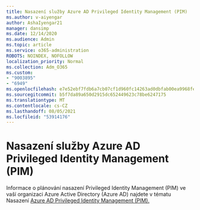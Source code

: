 ```yaml
---
title: Nasazení služby Azure AD Privileged Identity Management (PIM)
ms.author: v-aiyengar
author: AshaIyengar21
manager: dansimp
ms.date: 12/14/2020
ms.audience: Admin
ms.topic: article
ms.service: o365-administration
ROBOTS: NOINDEX, NOFOLLOW
localization_priority: Normal
ms.collection: Adm_O365
ms.custom:
- "9003895"
- "6949"
ms.openlocfilehash: e7e52ebf7fdb6a7cb07cf1d960fc14263ad0dbfab00ea9968feabbfa4b05c975
ms.sourcegitcommit: b5f7da89a650d2915dc652449623c78be6247175
ms.translationtype: MT
ms.contentlocale: cs-CZ
ms.lasthandoff: 08/05/2021
ms.locfileid: "53914176"
---
```

# <a name="deploy-azure-ad-privileged-identity-management-pim"></a>Nasazení služby Azure AD Privileged Identity Management (PIM)

Informace o plánování nasazení Privileged Identity Management (PIM) ve vaší organizaci Azure Active Directory (Azure AD) najdete v tématu Nasazení [Azure AD Privileged Identity Management (PIM).](https://go.microsoft.com/fwlink/?linkid=2132095)